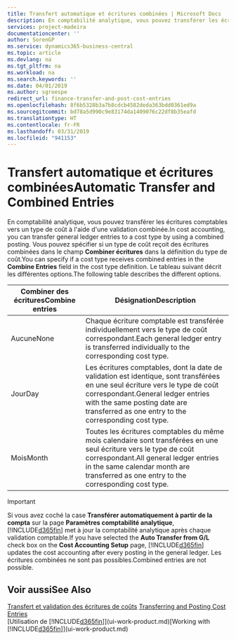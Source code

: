 ```yaml
---
title: Transfert automatique et écritures combinées | Microsoft Docs
description: En comptabilité analytique, vous pouvez transférer les écritures comptables vers un type de coût à l'aide d'une validation combinée. Vous pouvez spécifier si un type de coût reçoit des écritures combinées dans le champ **Combiner écritures** dans la définition du type de coût. Le tableau suivant décrit les différentes options.
services: project-madeira
documentationcenter: ''
author: SorenGP
ms.service: dynamics365-business-central
ms.topic: article
ms.devlang: na
ms.tgt_pltfrm: na
ms.workload: na
ms.search.keywords: ''
ms.date: 04/01/2019
ms.author: sgroespe
redirect_url: finance-transfer-and-post-cost-entries
ms.openlocfilehash: 8f6b5328b3a7b8cdcb4582deda363bdd0361ed9a
ms.sourcegitcommit: bd78a5d990c9e83174da1409076c22df8b35eafd
ms.translationtype: HT
ms.contentlocale: fr-FR
ms.lasthandoff: 03/31/2019
ms.locfileid: "941153"
---
```

# <a name="automatic-transfer-and-combined-entries"></a><span data-ttu-id="42726-105">Transfert automatique et écritures combinées</span><span class="sxs-lookup"><span data-stu-id="42726-105">Automatic Transfer and Combined Entries</span></span>
<span data-ttu-id="42726-106">En comptabilité analytique, vous pouvez transférer les écritures comptables vers un type de coût à l'aide d'une validation combinée.</span><span class="sxs-lookup"><span data-stu-id="42726-106">In cost accounting, you can transfer general ledger entries to a cost type by using a combined posting.</span></span> <span data-ttu-id="42726-107">Vous pouvez spécifier si un type de coût reçoit des écritures combinées dans le champ **Combiner écritures** dans la définition du type de coût.</span><span class="sxs-lookup"><span data-stu-id="42726-107">You can specify if a cost type receives combined entries in the **Combine Entries** field in the cost type definition.</span></span> <span data-ttu-id="42726-108">Le tableau suivant décrit les différentes options.</span><span class="sxs-lookup"><span data-stu-id="42726-108">The following table describes the different options.</span></span>  

|<span data-ttu-id="42726-109">Combiner des écritures</span><span class="sxs-lookup"><span data-stu-id="42726-109">Combine entries</span></span>|<span data-ttu-id="42726-110">Désignation</span><span class="sxs-lookup"><span data-stu-id="42726-110">Description</span></span>|  
|---------------------|-----------------|  
|<span data-ttu-id="42726-111">Aucune</span><span class="sxs-lookup"><span data-stu-id="42726-111">None</span></span>|<span data-ttu-id="42726-112">Chaque écriture comptable est transférée individuellement vers le type de coût correspondant.</span><span class="sxs-lookup"><span data-stu-id="42726-112">Each general ledger entry is transferred individually to the corresponding cost type.</span></span>|  
|<span data-ttu-id="42726-113">Jour</span><span class="sxs-lookup"><span data-stu-id="42726-113">Day</span></span>|<span data-ttu-id="42726-114">Les écritures comptables, dont la date de validation est identique, sont transférées en une seul écriture vers le type de coût correspondant.</span><span class="sxs-lookup"><span data-stu-id="42726-114">General ledger entries with the same posting date are transferred as one entry to the corresponding cost type.</span></span>|  
|<span data-ttu-id="42726-115">Mois</span><span class="sxs-lookup"><span data-stu-id="42726-115">Month</span></span>|<span data-ttu-id="42726-116">Toutes les écritures comptables du même mois calendaire sont transférées en une seul écriture vers le type de coût correspondant.</span><span class="sxs-lookup"><span data-stu-id="42726-116">All general ledger entries in the same calendar month are transferred as one entry to the corresponding cost type.</span></span>|  

> [!IMPORTANT]  
>  <span data-ttu-id="42726-117">Si vous avez coché la case **Transférer automatiquement à partir de la compta** sur la page **Paramètres comptabilité analytique**, [!INCLUDE[d365fin](includes/d365fin_md.md)] met à jour la comptabilité analytique après chaque validation comptable.</span><span class="sxs-lookup"><span data-stu-id="42726-117">If you have selected the **Auto Transfer from G/L** check box on the **Cost Accounting Setup** page, [!INCLUDE[d365fin](includes/d365fin_md.md)] updates the cost accounting after every posting in the general ledger.</span></span> <span data-ttu-id="42726-118">Les écritures combinées ne sont pas possibles.</span><span class="sxs-lookup"><span data-stu-id="42726-118">Combined entries are not possible.</span></span>  

## <a name="see-also"></a><span data-ttu-id="42726-119">Voir aussi</span><span class="sxs-lookup"><span data-stu-id="42726-119">See Also</span></span>  
 <span data-ttu-id="42726-120">[Transfert et validation des écritures de coûts](finance-transfer-and-post-cost-entries.md) </span><span class="sxs-lookup"><span data-stu-id="42726-120">[Transferring and Posting Cost Entries](finance-transfer-and-post-cost-entries.md) </span></span>  
 <span data-ttu-id="42726-121">[Utilisation de [!INCLUDE[d365fin](includes/d365fin_md.md)]](ui-work-product.md)</span><span class="sxs-lookup"><span data-stu-id="42726-121">[Working with [!INCLUDE[d365fin](includes/d365fin_md.md)]](ui-work-product.md)</span></span>
